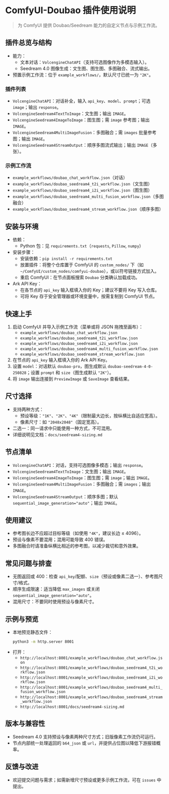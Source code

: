 # ComfyUI-Doubao 插件使用说明

> 为 ComfyUI 提供 Doubao/Seedream 能力的自定义节点与示例工作流。

## 插件总览与结构
- 能力：
  - 文本对话：`VolcengineChatAPI`（支持可选图像作为多模态输入）。
  - Seedream 4.0 图像生成：文生图、图生图、多图融合、流式输出。
- 预置示例工作流：位于 `example_workflows/`，默认尺寸已统一为 `"2K"`。

### 插件列表
- `VolcengineChatAPI`：对话补全，输入 `api_key`、`model`、`prompt`；可选 `image`；输出 `response`。
- `VolcengineSeedream4TextToImage`：文生图；输出 `IMAGE`。
- `VolcengineSeedream4ImageToImage`：图生图；需 `image` 参考图；输出 `IMAGE`。
- `VolcengineSeedream4MultiImageFusion`：多图融合；需 `images` 批量参考图；输出 `IMAGE`。
- `VolcengineSeedream4StreamOutput`：顺序多图流式输出；输出 `IMAGE`（多张）。

### 示例工作流
- `example_workflows/doubao_chat_workflow.json`（对话）
- `example_workflows/doubao_seedream4_t2i_workflow.json`（文生图）
- `example_workflows/doubao_seedream4_i2i_workflow.json`（图生图）
- `example_workflows/doubao_seedream4_multi_fusion_workflow.json`（多图融合）
- `example_workflows/doubao_seedream4_stream_workflow.json`（顺序多图）

## 安装与环境
- 依赖：
  - Python 包：见 `requirements.txt`（`requests`, `Pillow`, `numpy`）
- 安装步骤：
  - 安装依赖：`pip install -r requirements.txt`
  - 放置插件：将整个仓库置于 ComfyUI 的 `custom_nodes/` 下（如 `~/ComfyUI/custom_nodes/comfyui-doubao`），或以符号链接方式加入。
  - 重启 ComfyUI：在节点面板搜索 `Doubao` 分类确认加载成功。
- Ark API Key：
  - 在各节点的 `api_key` 输入框填入你的 Key；建议不要将 Key 写入仓库。
  - 可将 Key 存于安全管理器或环境变量中，按需复制到 ComfyUI 节点。

## 快速上手
1. 启动 ComfyUI 并导入示例工作流（菜单或将 JSON 拖拽至画布）：
   - `example_workflows/doubao_chat_workflow.json`
   - `example_workflows/doubao_seedream4_t2i_workflow.json`
   - `example_workflows/doubao_seedream4_i2i_workflow.json`
   - `example_workflows/doubao_seedream4_multi_fusion_workflow.json`
   - `example_workflows/doubao_seedream4_stream_workflow.json`
2. 在节点的 `api_key` 输入框填入你的 Ark API Key。
3. 设置 `model`：对话默认 `doubao-pro`，图生成默认 `doubao-seedream-4-0-250828`；设置 `prompt` 和 `size`（图生成默认 `"2K"`）。
4. 将 `image` 输出连接到 `PreviewImage` 或 `SaveImage` 查看结果。

## 尺寸选择
- 支持两种方式：
  - 预设等级：`"1K"`、`"2K"`、`"4K"`（限制最大边长，按纵横比自适应宽高）。
  - 像素尺寸：如 `"2048x2048"`（固定宽高）。
- 二选一：同一请求中只能使用一种方式，不可混用。
- 详细说明见文档：`docs/seedream4-sizing.md`

## 节点清单
- `VolcengineChatAPI`：对话，支持可选图像多模态；输出 `response`。
- `VolcengineSeedream4TextToImage`：文生图；输出 `IMAGE`。
- `VolcengineSeedream4ImageToImage`：图生图；需 `image`；输出 `IMAGE`。
- `VolcengineSeedream4MultiImageFusion`：多图融合；需 `images`；输出 `IMAGE`。
- `VolcengineSeedream4StreamOutput`：顺序多图；默认 `sequential_image_generation="auto"`；输出 `IMAGE`。

## 使用建议
- 参考图长边不应超过目标等级（如使用 `"4K"`，建议长边 ≤ 4096）。
- 预设与像素不要混用；混用可能导致 400 错误。
- 多图融合时请准备纵横比相近的参考图，以减少裁切和意外效果。

## 常见问题与排查
- 无图返回或 400：检查 `api_key`/配额、`size`（预设或像素二选一）、参考图尺寸/格式。
- 顺序生成限速：适当降低 `max_images` 或关闭 `sequential_image_generation="auto"`。
- 混用尺寸：不要同时使用预设与像素尺寸。

## 示例与预览
- 本地预览静态文件：
  ```bash
  python3 -m http.server 8001
  ```
- 打开：
  - `http://localhost:8001/example_workflows/doubao_chat_workflow.json`
  - `http://localhost:8001/example_workflows/doubao_seedream4_t2i_workflow.json`
  - `http://localhost:8001/example_workflows/doubao_seedream4_i2i_workflow.json`
  - `http://localhost:8001/example_workflows/doubao_seedream4_multi_fusion_workflow.json`
  - `http://localhost:8001/example_workflows/doubao_seedream4_stream_workflow.json`
  - `http://localhost:8001/docs/seedream4-sizing.md`

## 版本与兼容性
- Seedream 4.0 支持预设与像素两种尺寸方式；旧版像素工作流仍可运行。
- 节点内部统一处理返回的 `b64_json` 或 `url`，并提供占位图以降低下游报错概率。

## 反馈与改进
- 欢迎提交问题与需求；如需新增尺寸预设或更多示例工作流，可在 `issues` 中提出。